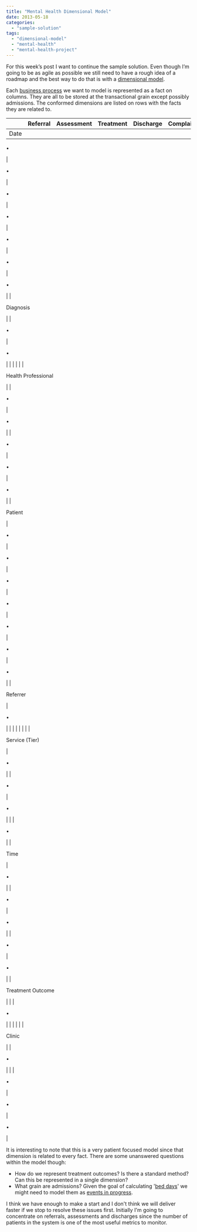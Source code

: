 ```yaml
---
title: "Mental Health Dimensional Model"
date: 2013-05-18
categories: 
  - "sample-solution"
tags: 
  - "dimensional-model"
  - "mental-health"
  - "mental-health-project"
---
```


For this week’s post I want to continue the sample solution. Even though I’m going to be as agile as possible we still need to have a rough idea of a roadmap and the best way to do that is with a [dimensional model](http://en.wikipedia.org/wiki/Dimensional_modeling).

Each [business process](http://en.wikipedia.org/wiki/Business_process "Business process") we want to model is represented as a fact on columns. They are all to be stored at the transactional grain except possibly admissions. The conformed dimensions are listed on rows with the facts they are related to.

|  | Referral | Assessment | Treatment | Discharge | Complaint | Incident | Admission |
| --- | --- | --- | --- | --- | --- | --- | --- |
| Date | 
•

 | 

•

 | 

•

 | 

•

 | 

•

 | 

•

 | 

•

 |
| 

Diagnosis

 |  | 

•

 | 

•

 |  |  |  |  |
| 

Health Professional

 |  | 

•

 | 

•

 |  | 

•

 | 

•

 | 

•

 |
| 

Patient

 | 

•

 | 

•

 | 

•

 | 

•

 | 

•

 | 

•

 | 

•

 |
| 

Referrer

 | 

•

 |  |  |  |  |  |  |
| 

Service (Tier)

 | 

•

 |  | 

•

 | 

•

 |  |  | 

•

 |
| 

Time

 | 

•

 |  | 

•

 | 

•

 |  | 

•

 | 

•

 |
| 

Treatment Outcome

 |  |  | 

•

 |  |  |  |  |
| 

Clinic

 |  | 

•

 |  |  | 

•

 | 

•

 | 

•

 |

It is interesting to note that this is a very patient focused model since that dimension is related to every fact. There are some unanswered questions within the model though:

- How do we represent treatment outcomes? Is there a standard method? Can this be represented in a single dimension?
- What grain are admissions? Given the goal of calculating '[bed days](http://www.ehow.com/how_5631290_calculate-hospital-bed-days-care.html)' we might need to model them as [events in progress](http://cwebbbi.wordpress.com/2011/01/22/solving-the-events-in-progress-problem-in-mdx-part-2role-playing-measure-groups/).

I think we have enough to make a start and I don't think we will deliver faster if we stop to resolve these issues first. Initially I'm going to concentrate on referrals, assessments and discharges since the number of patients in the system is one of the most useful metrics to monitor.
